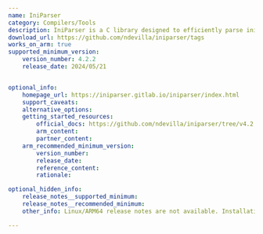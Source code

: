 ```yaml
---
name: IniParser 
category: Compilers/Tools
description: IniParser is a C library designed to efficiently parse ini configuration files across various operating systems and programming languages.
download_url: https://github.com/ndevilla/iniparser/tags
works_on_arm: true
supported_minimum_version:
    version_number: 4.2.2
    release_date: 2024/05/21


optional_info:
    homepage_url: https://iniparser.gitlab.io/iniparser/index.html
    support_caveats:
    alternative_options:
    getting_started_resources:
        official_docs: https://github.com/ndevilla/iniparser/tree/v4.2.2?tab=readme-ov-file#ii---building-project
        arm_content:
        partner_content:
    arm_recommended_minimum_version:
        version_number:
        release_date:
        reference_content:
        rationale:

optional_hidden_info:
    release_notes__supported_minimum:
    release_notes__recommended_minimum:
    other_info: Linux/ARM64 release notes are not available. Installation and Testing were done using released tar files.

---
```

